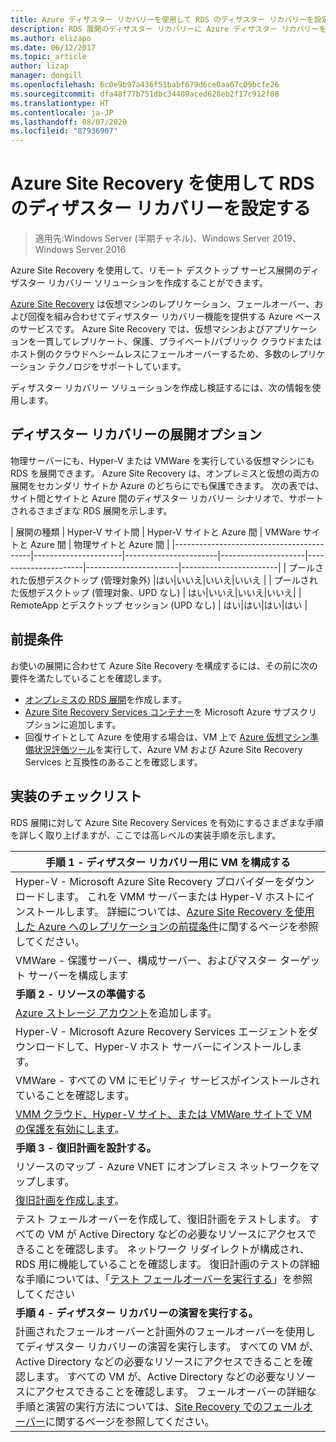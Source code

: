 ```yaml
---
title: Azure ディザスター リカバリーを使用して RDS のディザスター リカバリーを設定する
description: RDS 展開のディザスター リカバリーに Azure ディザスター リカバリーを使用する方法について説明する
ms.author: elizapo
ms.date: 06/12/2017
ms.topic: article
author: lizap
manager: dongill
ms.openlocfilehash: 6c0e9b97a436f51babf679d6ce0aa67c09bcfe26
ms.sourcegitcommit: dfa48f77b751dbc34409aced628eb2f17c912f08
ms.translationtype: HT
ms.contentlocale: ja-JP
ms.lasthandoff: 08/07/2020
ms.locfileid: "87936907"
---
```

# <a name="set-up-disaster-recovery-for-rds-using-azure-site-recovery"></a>Azure Site Recovery を使用して RDS のディザスター リカバリーを設定する

>適用先:Windows Server (半期チャネル)、Windows Server 2019、Windows Server 2016

Azure Site Recovery を使用して、リモート デスクトップ サービス展開のディザスター リカバリー ソリューションを作成することができます。

[Azure Site Recovery](/azure/site-recovery/site-recovery-overview) は仮想マシンのレプリケーション、フェールオーバー、および回復を組み合わせてディザスター リカバリー機能を提供する Azure ベースのサービスです。 Azure Site Recovery では、仮想マシンおよびアプリケーションを一貫してレプリケート、保護、プライベート/パブリック クラウドまたはホスト側のクラウドへシームレスにフェールオーバーするため、多数のレプリケーション テクノロジをサポートしています。

ディザスター リカバリー ソリューションを作成し検証するには、次の情報を使用します。

## <a name="disaster-recovery-deployment-options"></a>ディザスター リカバリーの展開オプション

物理サーバーにも、Hyper-V または VMWare を実行している仮想マシンにも RDS を展開できます。 Azure Site Recovery は、オンプレミスと仮想の両方の展開をセカンダリ サイトか Azure のどちらにでも保護できます。 次の表では、サイト間とサイトと Azure 間のディザスター リカバリー シナリオで、サポートされるさまざまな RDS 展開を示します。

| 展開の種類                          | Hyper-V サイト間 | Hyper-V サイトと Azure 間 | VMWare サイトと Azure 間 | 物理サイトと Azure 間 |
|------------------------------------------|----------------------|-----------------------|---------------------|----------------------|-----------------------|------------------------|
| プールされた仮想デスクトップ (管理対象外)       |はい|いいえ|いいえ|いいえ |
| プールされた仮想デスクトップ (管理対象、UPD なし) | はい|いいえ|いいえ|いいえ|
| RemoteApp とデスクトップ セッション (UPD なし) | はい|はい|はい|はい  |

## <a name="prerequisites"></a>前提条件

お使いの展開に合わせて Azure Site Recovery を構成するには、その前に次の要件を満たしていることを確認します。

- [オンプレミスの RDS 展開](rds-deploy-infrastructure.md)を作成します。
- [Azure Site Recovery Services コンテナー](/azure/site-recovery/site-recovery-vmm-to-azure#create-a-recovery-services-vault)を Microsoft Azure サブスクリプションに追加します。
- 回復サイトとして Azure を使用する場合は、VM 上で [Azure 仮想マシン準備状況評価ツール](https://azure.microsoft.com/downloads/vm-readiness-assessment/)を実行して、Azure VM および Azure Site Recovery Services と互換性のあることを確認します。

## <a name="implementation-checklist"></a>実装のチェックリスト

RDS 展開に対して Azure Site Recovery Services を有効にするさまざまな手順を詳しく取り上げますが、ここでは高レベルの実装手順を示します。

| **手順 1 - ディザスター リカバリー用に VM を構成する**                                                                                                                                                                                               |
|--------------------------------------------------------------------------------------------------------------------------------------------------------------------------------------------------------------------------------------------|
| Hyper-V - Microsoft Azure Site Recovery プロバイダーをダウンロードします。 これを VMM サーバーまたは Hyper-V ホストにインストールします。 詳細については、[Azure Site Recovery を使用した Azure へのレプリケーションの前提条件](/azure/site-recovery/site-recovery-prereq)に関するページを参照してください。                                                                                                                             |
| VMWare - 保護サーバー、構成サーバー、およびマスター ターゲット サーバーを構成します                                                                                                                                                      |
| **手順 2 - リソースの準備する**                                                                                                                                                                                                           |
| [Azure ストレージ アカウント](/azure/storage/storage-create-storage-account)を追加します。                                                                                                                                                                                                              |
| Hyper-V - Microsoft Azure Recovery Services エージェントをダウンロードして、Hyper-V ホスト サーバーにインストールします。                                                                                                                                     |
| VMWare - すべての VM にモビリティ サービスがインストールされていることを確認します。                                                                                                                                                                           |
| [VMM クラウド、Hyper-V サイト、または VMWare サイトで VM の保護を有効にします](rds-enable-dr-with-asr.md)。                                                                                                                                                                    |
| **手順 3 - 復旧計画を設計する。**                                                                                                                                                                                                        |
| リソースのマップ - Azure VNET にオンプレミス ネットワークをマップします。                                                                                                                                                                              |
| [復旧計画を作成します](rds-disaster-recovery-plan.md)。 |
| テスト フェールオーバーを作成して、復旧計画をテストします。 すべての VM が Active Directory などの必要なリソースにアクセスできることを確認します。 ネットワーク リダイレクトが構成され、RDS 用に機能していることを確認します。 復旧計画のテストの詳細な手順については、「[テスト フェールオーバーを実行する](/azure/site-recovery/site-recovery-test-failover-to-azure)」を参照してください|
| **手順 4 - ディザスター リカバリーの演習を実行する。**                                                                                                                                                                                                     |
| 計画されたフェールオーバーと計画外のフェールオーバーを使用してディザスター リカバリーの演習を実行します。 すべての VM が、Active Directory などの必要なリソースにアクセスできることを確認します。 すべての VM が、Active Directory などの必要なリソースにアクセスできることを確認します。 フェールオーバーの詳細な手順と演習の実行方法については、[Site Recovery でのフェールオーバー](/azure/site-recovery/site-recovery-failover)に関するページを参照してください。|


